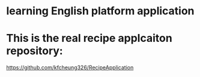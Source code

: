 # learning English platform application

# This is the real recipe applcaiton repository:
https://github.com/kfcheung326/RecipeApplication
